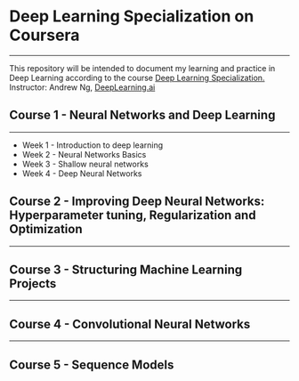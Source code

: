 # **Deep Learning Specialization on Coursera**
-------------------------------------------
This repository will be intended to document my learning and practice in Deep Learning according to the course [Deep Learning Specialization.](https://www.coursera.org/specializations/deep-learning)
Instructor: Andrew Ng, [DeepLearning.ai](https://www.deeplearning.ai/deep-learning-specialization/)


## **Course 1 - Neural Networks and Deep Learning**
---
* Week 1 - Introduction to deep learning
* Week 2 - Neural Networks Basics
* Week 3 - Shallow neural networks
* Week 4 - Deep Neural Networks

## **Course 2 - Improving Deep Neural Networks: Hyperparameter tuning, Regularization and Optimization**
---
## **Course 3 - Structuring Machine Learning Projects**
---
## **Course 4 - Convolutional Neural Networks**
---
## **Course 5 - Sequence Models**